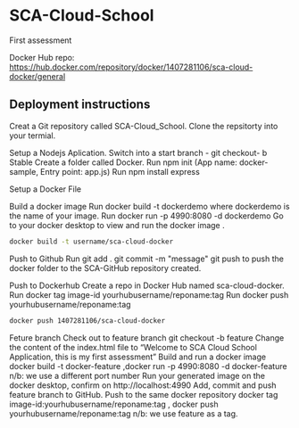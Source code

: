 # SCA-Cloud-School
First assessment

Docker Hub repo: https://hub.docker.com/repository/docker/1407281106/sca-cloud-docker/general

## Deployment instructions

Creat a Git repository called SCA-Cloud_School.
Clone the repsitorty into your termial.

Setup a Nodejs Aplication.
Switch into a start branch - git checkout- b Stable
Create a folder called Docker.
Run npm init (App name: docker-sample, Entry point: app.js)
Run npm install express



Setup a Docker File


Build a docker image
Run docker build -t dockerdemo where dockerdemo is the name of your image.
Run docker run -p 4990:8080 -d dockerdemo
Go to your docker desktop to view and run the docker image .

```sh
docker build -t username/sca-cloud-docker
```


Push to Github
Run git add .
git commit -m "message" 
git push to push the docker folder to the SCA-GitHub repository created.



Push to Dockerhub
Create a repo in Docker Hub named sca-cloud-docker.
Run docker tag image-id yourhubusername/reponame:tag 
Run docker push yourhubusername/reponame:tag
```sh
docker push 1407281106/sca-cloud-docker
```


Feture branch
Check out to feature branch git checkout -b feature
Change the content of the index.html file to “Welcome to SCA Cloud School Application, this is my first assessment”
Build and run a docker image docker build -t docker-feature ,docker run -p 4990:8080 -d docker-feature n/b: we use a different port number
Run your generated image on the docker desktop, confirm on http://localhost:4990
Add, commit and push feature branch to GitHub.
Push to the same docker repository docker tag image-id:yourhubusername/reponame:tag , docker push yourhubusername/reponame:tag n/b: we use feature as a tag.
